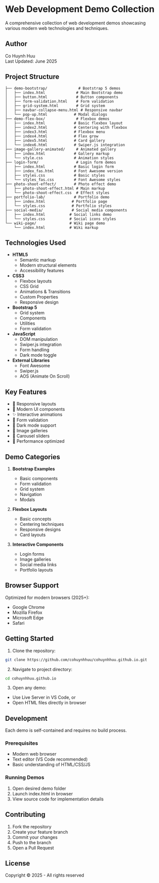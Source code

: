 # Web Development Demo Collection

A comprehensive collection of web development demos showcasing various modern web technologies and techniques.

## Author
Co Huynh Huu  
Last Updated: June 2025

## Project Structure

```
├── demo-bootstrap/              # Bootstrap 5 demos
│   ├── index.html              # Main Bootstrap demo
│   ├── button.html             # Button components
│   ├── form-validation.html    # Form validation
│   ├── grid-system.html        # Grid system
│   ├── navbar-collapse-menu.html # Responsive navbar
│   └── pop-up.html            # Modal dialogs
├── demo-flex-box/              # Flexbox demos
│   ├── index.html             # Basic flexbox layout
│   ├── index2.html            # Centering with flexbox
│   ├── index3.html            # Flexbox menu
│   ├── index4.html            # Flex grow
│   ├── index5.html            # Card gallery
│   └── index6.html            # Swiper.js integration
├── image-gallery-animated/     # Animated gallery
│   ├── index.html             # Gallery markup
│   └── style.css              # Animation styles
├── login-form/                 # Login form demos
│   ├── index.html             # Basic login form
│   ├── index_fas.html         # Font Awesome version
│   ├── styles.css             # Basic styles
│   └── styles_fas.css         # Font Awesome styles
├── photo-shoot-effect/        # Photo effect demo
│   ├── photo-shoot-effect.html # Main markup
│   └── photo-shoot-effect.css  # Effect styles
├── portfolio-lab/             # Portfolio demo
│   ├── index.html            # Portfolio page
│   └── styles.css            # Portfolio styles
├── social-media/             # Social media components
│   ├── index.html           # Social links demo
│   └── styles.css           # Social icons styles
└── wiki-page/               # Wiki page demo
    └── index.html           # Wiki markup
```

## Technologies Used

- **HTML5**
  - Semantic markup
  - Modern structural elements
  - Accessibility features
- **CSS3**
  - Flexbox layouts
  - CSS Grid
  - Animations & Transitions
  - Custom Properties
  - Responsive design
- **Bootstrap 5**
  - Grid system
  - Components
  - Utilities
  - Form validation
- **JavaScript**
  - DOM manipulation
  - Swiper.js integration
  - Form handling
  - Dark mode toggle
- **External Libraries**
  - Font Awesome
  - Swiper.js
  - AOS (Animate On Scroll)

## Key Features

- 📱 Responsive layouts
- 🎨 Modern UI components
- ✨ Interactive animations
- 🔐 Form validation
- 🌙 Dark mode support
- 📸 Image galleries
- 🔄 Carousel sliders
- 🎯 Performance optimized

## Demo Categories

1. **Bootstrap Examples**
   - Basic components
   - Form validation
   - Grid system
   - Navigation
   - Modals

2. **Flexbox Layouts**
   - Basic concepts
   - Centering techniques
   - Responsive designs
   - Card layouts

3. **Interactive Components**
   - Login forms
   - Image galleries
   - Social media links
   - Portfolio layouts

## Browser Support

Optimized for modern browsers (2025+):
- Google Chrome
- Mozilla Firefox
- Microsoft Edge
- Safari

## Getting Started

1. Clone the repository:
```bash
git clone https://github.com/cohuynhhuu/cohuynhhuu.github.io.git
```

2. Navigate to project directory:
```bash
cd cohuynhhuu.github.io
```

3. Open any demo:
- Use Live Server in VS Code, or
- Open HTML files directly in browser

## Development

Each demo is self-contained and requires no build process.

### Prerequisites
- Modern web browser
- Text editor (VS Code recommended)
- Basic understanding of HTML/CSS/JS

### Running Demos
1. Open desired demo folder
2. Launch index.html in browser
3. View source code for implementation details

## Contributing

1. Fork the repository
2. Create your feature branch
3. Commit your changes
4. Push to the branch
5. Open a Pull Request

## License

Copyright © 2025 - All rights reserved
